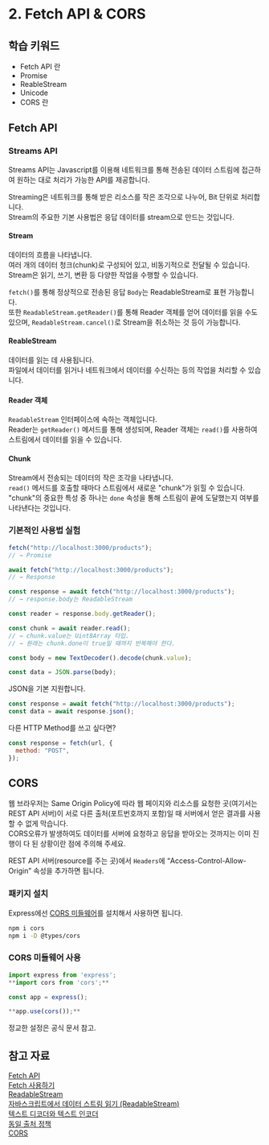 # 2. Fetch API & CORS

## 학습 키워드

- Fetch API 란
- Promise
- ReableStream
- Unicode
- CORS 란

## Fetch API

### Streams API

Streams API는 Javascript를 이용해 네트워크를 통해 전송된 데이터 스트림에 접근하여 원하는 대로 처리가 가능한 API를 제공합니다.

Streaming은 네트워크를 통해 받은 리소스를 작은 조각으로 나누어, Bit 단위로 처리합니다.\
Stream의 주요한 기본 사용법은 응답 데이터를 stream으로 만드는 것입니다.

#### Stream

데이터의 흐름을 나타냅니다.\
여러 개의 데이터 청크(chunk)로 구성되어 있고, 비동기적으로 전달될 수 있습니다.\
Stream은 읽기, 쓰기, 변환 등 다양한 작업을 수행할 수 있습니다.

`fetch()`를 통해 정상적으로 전송된 응답 `Body`는 ReadableStream로 표현 가능합니다.\
또한 `ReadableStream.getReader()`를 통해 Reader 객체를 얻어 데이터를 읽을 수도 있으며, `ReadableStream.cancel()`로 Stream을 취소하는 것 등이 가능합니다.

#### ReableStream

데이터를 읽는 데 사용됩니다.\
파일에서 데이터를 읽거나 네트워크에서 데이터를 수신하는 등의 작업을 처리할 수 있습니다.

#### Reader 객체

`ReadableStream` 인터페이스에 속하는 객체입니다.\
Reader는 `getReader()` 메서드를 통해 생성되며, Reader 객체는 `read()`를 사용하여 스트림에서 데이터를 읽을 수 있습니다.

#### Chunk

Stream에서 전송되는 데이터의 작은 조각을 나타냅니다.\
`read()` 메서드를 호출할 때마다 스트림에서 새로운 "chunk"가 읽힐 수 있습니다.
"chunk"의 중요한 특성 중 하나는 `done` 속성을 통해 스트림이 끝에 도달했는지 여부를 나타낸다는 것입니다.

### 기본적인 사용법 실험

```jsx
fetch("http://localhost:3000/products");
// → Promise

await fetch("http://localhost:3000/products");
// → Response

const response = await fetch("http://localhost:3000/products");
// → response.body는 ReadableStream

const reader = response.body.getReader();

const chunk = await reader.read();
// → chunk.value는 Uint8Array 타입.
// → 원래는 chunk.done이 true일 때까지 반복해야 한다.

const body = new TextDecoder().decode(chunk.value);

const data = JSON.parse(body);
```

JSON을 기본 지원합니다.

```jsx
const response = await fetch("http://localhost:3000/products");
const data = await response.json();
```

다른 HTTP Method를 쓰고 싶다면?

```jsx
const response = fetch(url, {
  method: "POST",
});
```

## CORS

웹 브라우저는 Same Origin Policy에 따라 웹 페이지와 리소스를 요청한 곳(여기서는 REST API 서버)이 서로 다른 출처(포트번호까지 포함)일 때 서버에서 얻은 결과를 사용할 수 없게 막습니다.\
CORS오류가 발생하여도 데이터를 서버에 요청하고 응답을 받아오는 것까지는 이미 진행이 다 된 상황이란 점에 주의해 주세요.

REST API 서버(resource를 주는 곳)에서 `Headers`에 “Access-Control-Allow-Origin” 속성을 추가하면 됩니다.

### 패키지 설치

Express에선 [CORS 미들웨어](https://expressjs.com/en/resources/middleware/cors.html)를 설치해서 사용하면 됩니다.

```bash
npm i cors
npm i -D @types/cors
```

### CORS 미들웨어 사용

```jsx
import express from 'express';
**import cors from 'cors';**

const app = express();

**app.use(cors());**
```

정교한 설정은 공식 문서 참고.

## 참고 자료

[Fetch API](https://developer.mozilla.org/ko/docs/Web/API/Fetch_API)\
[Fetch 사용하기](https://developer.mozilla.org/ko/docs/Web/API/Fetch_API/Using_Fetch)\
[ReadableStream](https://developer.mozilla.org/ko/docs/Web/API/ReadableStream)\
[자바스크립트에서 데이터 스트림 읽기 (ReadableStream)](https://www.daleseo.com/js-readable-stream/)\
[텍스트 디코더와 텍스트 인코더](https://ko.javascript.info/text-decoder)\
[동일 출처 정책](https://developer.mozilla.org/ko/docs/Web/Security/Same-origin_policy)\
[CORS](https://developer.mozilla.org/ko/docs/Web/HTTP/CORS)

